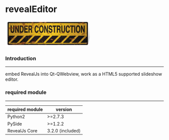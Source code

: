 # revealEditor
![under-construction](https://github.com/s910324/Sloth/blob/master/screen%20shots/under-construction.jpg?raw=true "under-construction")
### Introduction
------
  embed RevealJs into Qt-QWebview, work as a HTML5 supported slideshow editor.  
  


### required module
------

|required module|version|
|---|---|
|Python2|>=2.7.3|
|PySide|>=1.2.2|
|RevealJs Core| 3.2.0 (included)|


